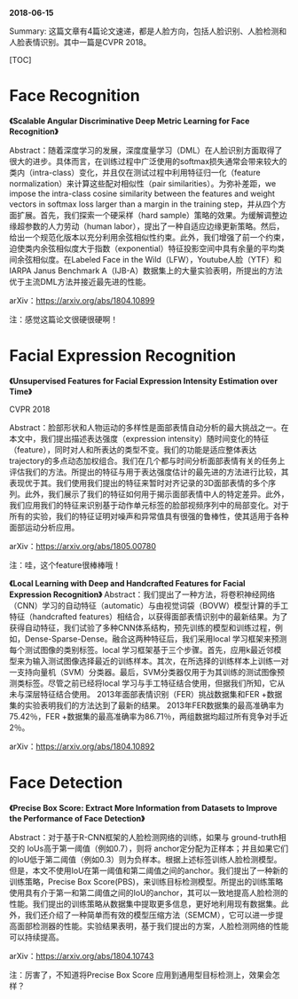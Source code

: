 **2018-06-15**

Summary: 这篇文章有4篇论文速递，都是人脸方向，包括人脸识别、人脸检测和人脸表情识别。其中一篇是CVPR 2018。

[TOC]

# Face Recognition

**《Scalable Angular Discriminative Deep Metric Learning for Face Recognition》**

Abstract：随着深度学习的发展，深度度量学习（DML）在人脸识别方面取得了很大的进步。具体而言，在训练过程中广泛使用的softmax损失通常会带来较大的类内（intra-class）变化，并且仅在测试过程中利用特征归一化（feature normalization）来计算这些配对相似性（pair similarities）。为弥补差距，we impose the intra-class cosine similarity between the features and weight vectors in softmax loss larger than a margin in the training step，并从四个方面扩展。首先，我们探索一个硬采样（hard sample）策略的效果。为缓解调整边缘超参数的人力劳动（human labor），提出了一种自适应边缘更新策略。然后，给出一个规范化版本以充分利用余弦相似性约束。此外，我们增强了前一个约束，迫使类内余弦相似度大于指数（exponential）特征投影空间中具有余量的平均类间余弦相似度。在Labeled Face in the Wild（LFW），Youtube人脸（YTF）和IARPA Janus Benchmark A（IJB-A）数据集上的大量实验表明，所提出的方法优于主流DML方法并接近最先进的性能。

arXiv：https://arxiv.org/abs/1804.10899

注：感觉这篇论文很硬很硬啊！

# Facial Expression Recognition

**《Unsupervised Features for Facial Expression Intensity Estimation over Time》**

CVPR 2018

Abstract：脸部形状和人物运动的多样性是面部表情自动分析的最大挑战之一。在本文中，我们提出描述表达强度（expression intensity）随时间变化的特征（feature），同时对人和所表达的类型不变。我们的功能是适应整体表达 trajectory的多点动态加权组合。我们在几个都与时间分析面部表情有关的任务上评估我们的方法。所提出的特征与用于表达强度估计的最先进的方法进行比较，其表现优于其。我们使用我们提出的特征来暂时对齐记录的3D面部表情的多个序列。此外，我们展示了我们的特征如何用于揭示面部表情中人的特定差异。此外，我们应用我们的特征来识别基于动作单元标签的脸部视频序列中的局部变化。对于所有的实验，我们的特征证明对噪声和异常值具有很强的鲁棒性，使其适用于各种面部运动分析应用。

arXiv：https://arxiv.org/abs/1805.00780

注：哇，这个feature很棒棒哦！

**《Local Learning with Deep and Handcrafted Features for Facial Expression Recognition》**
Abstract：我们提出了一种方法，将卷积神经网络（CNN）学习的自动特征（automatic）与由视觉词袋（BOVW）模型计算的手工特征（handcrafted features）相结合，以获得面部表情识别中的最新结果。为了获得自动特征，我们试验了多种CNN体系结构，预先训练的模型和训练过程，例如，Dense-Sparse-Dense。融合这两种特征后，我们采用local 学习框架来预测每个测试图像的类别标签。local 学习框架基于三个步骤。首先，应用k最近邻模型来为输入测试图像选择最近的训练样本。其次，在所选择的训练样本上训练一对一支持向量机（SVM）分类器。最后，SVM分类器仅用于为其训练的测试图像预测类标签。尽管之前已经将local 学习与手工特征结合使用，但据我们所知，它从未与深层特征结合使用。 2013年面部表情识别（FER）挑战数据集和FER +数据集的实验表明我们的方法达到了最新的结果。 2013年FER数据集的最高准确率为75.42％，FER +数据集的最高准确率为86.71％，两组数据均超过所有竞争对手近2％。

arXiv：https://arxiv.org/abs/1804.10892

# Face Detection

**《Precise Box Score: Extract More Information from Datasets to Improve the Performance of Face Detection》**

Abstract：对于基于R-CNN框架的人脸检测网络的训练，如果与 ground-truth相交的 IoUs高于第一阈值（例如0.7），则将 anchor定分配为正样本；并且如果它们的IoU低于第二阈值（例如0.3）则为负样本。根据上述标签训练人脸检测模型。但是，本文不使用IoU在第一阈值和第二阈值之间的anchor。我们提出了一种新的训练策略，Precise Box Score(PBS)，来训练目标检测模型。所提出的训练策略使用具有介于第一和第二阈值之间的IoU的anchor，其可以一致地提高人脸检测的性能。我们提出的训练策略从数据集中提取更多信息，更好地利用现有数据集。此外，我们还介绍了一种简单而有效的模型压缩方法（SEMCM），它可以进一步提高面部检测器的性能。实验结果表明，基于我们提出的方案，人脸检测网络的性能可以持续提高。

arXiv：https://arxiv.org/abs/1804.10743

注：厉害了，不知道将Precise Box Score 应用到通用型目标检测上，效果会怎样？